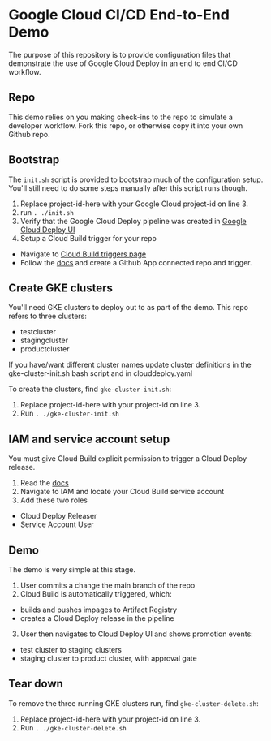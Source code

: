 # Google Cloud CI/CD End-to-End Demo
The purpose of this repository is to provide configuration files that demonstrate the use of Google Cloud Deploy in an end to end CI/CD workflow.

## Repo
This demo relies on you making check-ins to the repo to simulate a developer workflow. Fork this repo, or otherwise copy it into your own Github repo.

## Bootstrap
The `init.sh` script is provided to bootstrap much of the configuration setup. You'll still need to do some steps manually after this script runs though.

1. Replace project-id-here with your Google Cloud project-id on line 3.
2. run `. ./init.sh`
3. Verify that the Google Cloud Deploy pipeline was created in [Google Cloud Deploy UI](https://console.google.com/deploy/delivery-pipelines)
4. Setup a Cloud Build trigger for your repo
  * Navigate to [Cloud Build triggers page](https://console.google.com/cloud-build/triggers)
  * Follow the [docs](https://cloud.google.com/build/docs/automating-builds/build-repos-from-github) and create a Github App connected repo and trigger.

## Create GKE clusters
You'll need GKE clusters to deploy out to as part of the demo. This repo refers to three clusters:
* testcluster
* stagingcluster
* productcluster

If you have/want different cluster names update cluster definitions in the gke-cluster-init.sh bash script and in clouddeploy.yaml

To create the clusters, find `gke-cluster-init.sh`:
1. Replace project-id-here with your project-id on line 3.
2. Run `. ./gke-cluster-init.sh`

## IAM and service account setup
You must give Cloud Build explicit permission to trigger a Cloud Deploy release.
1. Read the [docs](https://cloud.google.com/deploy/docs/integrating)
2. Navigate to IAM and locate your Cloud Build service account
3. Add these two roles
  * Cloud Deploy Releaser
  * Service Account User

## Demo
The demo is very simple at this stage.
1. User commits a change the main branch of the repo
2. Cloud Build is automatically triggered, which:
  * builds and pushes impages to Artifact Registry
  * creates a Cloud Deploy release in the pipeline
3. User then navigates to Cloud Deploy UI and shows promotion events:
  * test cluster to staging clusters
  * staging cluster to product cluster, with approval gate

## Tear down
To remove the three running GKE clusters run, find `gke-cluster-delete.sh`:
1. Replace project-id-here with your project-id on line 3.
2. Run `. ./gke-cluster-delete.sh`
